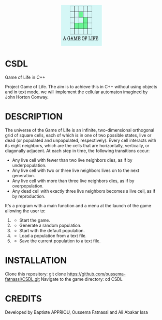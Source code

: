 <p align="center">
  <img src="https://github.com/oussema-fatnassi/CSDL/blob/main/assets/images/logo.png" alt="Game of life logo" width= "135" height="135"/>
</p>

# CSDL
Game of Life in C++

Project Game of Life. 
The aim is to achieve this in C++ without using objects and in text mode, we will implement the cellular automaton imagined by John Horton Conway.


# DESCRIPTION
The universe of the Game of Life is an infinite, two-dimensional orthogonal grid of square cells, each of which is in one of two possible states, live or dead (or populated and unpopulated, respectively). Every cell interacts with its eight neighbors, which are the cells that are horizontally, vertically, or diagonally adjacent. At each step in time, the following transitions occur:

- Any live cell with fewer than two live neighbors dies, as if by underpopulation.
- Any live cell with two or three live neighbors lives on to the next generation.
- Any live cell with more than three live neighbors dies, as if by overpopulation.
- Any dead cell with exactly three live neighbors becomes a live cell, as if by reproduction.

It's a program with a main function and a menu at the launch of the game allowing the user to:

1. - Start the game.
2. - Generate a random population.
3. - Start with the default population.
4. - Load a population from a text file.
5. - Save the current population to a text file.



# INSTALLATION
Clone this repository: git clone https://github.com/oussema-fatnassi/CSDL.git
Navigate to the game directory: cd CSDL


# CREDITS
Developed by Baptiste APPRIOU, Oussema Fatnassi and Ali Abakar Issa
